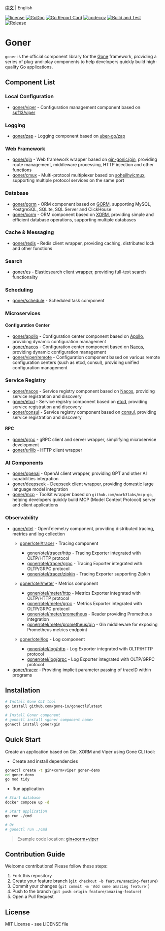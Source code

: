 <p align="left">
    <a href="README_CN.md">中文</a>&nbsp;|&nbsp;English
</p>

[![license](https://img.shields.io/badge/license-MIT-blue)](LICENSE)
[![GoDoc](https://pkg.go.dev/badge/github.com/gone-io/goner.jsonvalue?utm_source=godoc)](http://godoc.org/github.com/gone-io/goner)
[![Go Report Card](https://goreportcard.com/badge/github.com/gone-io/goner)](https://goreportcard.com/report/github.com/gone-io/goner)
[![codecov](https://codecov.io/gh/gone-io/goner/graph/badge.svg?token=H3CROTTDZ1)](https://codecov.io/gh/gone-io/goner)
[![Build and Test](https://github.com/gone-io/goner/actions/workflows/go.yml/badge.svg)](https://github.com/gone-io/goner/actions/workflows/go.yml)
[![Release](https://img.shields.io/github/release/gone-io/goner.svg?style=flat-square)](https://github.com/gone-io/goner/releases)

# Goner

`goner` is the official component library for the [Gone](https://github.com/gone-io/gone) framework, providing a series of plug-and-play components to help developers quickly build high-quality Go applications.

## Component List

### Local Configuration
- [goner/viper](./viper) - Configuration management component based on [spf13/viper](https://github.com/spf13/viper)

### Logging
- [goner/zap](./zap) - Logging component based on [uber-go/zap](https://github.com/uber-go/zap)

### Web Framework
- [goner/gin](./gin) - Web framework wrapper based on [gin-gonic/gin](https://github.com/gin-gonic/gin), providing route management, middleware processing, HTTP injection and other functions
- [goner/cmux](./cmux) - Multi-protocol multiplexer based on [soheilhy/cmux](https://github.com/soheilhy/cmux), supporting multiple protocol services on the same port

### Database
- [goner/gorm](./gorm) - ORM component based on [GORM](https://gorm.io/), supporting MySQL, PostgreSQL, SQLite, SQL Server and ClickHouse
- [goner/xorm](./xorm) - ORM component based on [XORM](https://xorm.io/), providing simple and efficient database operations, supporting multiple databases

### Cache & Messaging
- [goner/redis](./redis) - Redis client wrapper, providing caching, distributed lock and other functions

### Search
- [goner/es](./es) - Elasticsearch client wrapper, providing full-text search functionality

### Scheduling
- [goner/schedule](./schedule) - Scheduled task component

### Microservices
#### Configuration Center
- [goner/apollo](./apollo) - Configuration center component based on [Apollo](https://www.apolloconfig.com/), providing dynamic configuration management
- [goner/nacos](./nacos) - Configuration center component based on [Nacos](https://nacos.io/), providing dynamic configuration management
- [goner/viper/remote](./viper/remote) - Configuration component based on various remote configuration centers (such as etcd, consul), providing unified configuration management

### Service Registry
- [goner/nacos](./nacos) - Service registry component based on [Nacos](https://nacos.io/), providing service registration and discovery
- [goner/etcd](./etcd) - Service registry component based on [etcd](https://etcd.io/), providing service registration and discovery
- [goner/consul](./consul) - Service registry component based on [consul](https://www.consul.io/), providing service registration and discovery

#### RPC
- [goner/grpc](./grpc) - gRPC client and server wrapper, simplifying microservice development
- [goner/urllib](./urllib) - HTTP client wrapper

### AI Components
- [goner/openai](./openai) - OpenAI client wrapper, providing GPT and other AI capabilities integration
- [goner/deepseek](./deepseek) - Deepseek client wrapper, providing domestic large language model integration
- [goner/mcp](./mcp) - Toolkit wrapper based on `github.com/mark3labs/mcp-go`, helping developers quickly build MCP (Model Context Protocol) server and client applications

### Observability
- [goner/otel](./otel) - OpenTelemetry component, providing distributed tracing, metrics and log collection
  - [goner/otel/tracer](./otel/tracer) - Tracing component
    - [goner/otel/tracer/http](./otel/tracer/http) - Tracing Exporter integrated with OLTP/HTTP protocol
    - [goner/otel/tracer/grpc](./otel/tracer/grpc) - Tracing Exporter integrated with OLTP/GRPC protocol
    - [goner/otel/tracer/zipkin](./otel/tracer/zipkin) - Tracing Exporter supporting Zipkin

  - [goner/otel/meter](./otel/meter) - Metrics component
    - [goner/otel/meter/http](./otel/meter/http) - Metrics Exporter integrated with OLTP/HTTP protocol
    - [goner/otel/meter/grpc](./otel/meter/grpc) - Metrics Exporter integrated with OLTP/GRPC protocol
    - [goner/otel/meter/prometheus](./otel/meter/prometheus) - Reader providing Prometheus integration
    - [goner/otel/meter/prometheus/gin](./otel/meter/prometheus/gin) - Gin middleware for exposing Prometheus metrics endpoint

  - [goner/otel/log](./otel/log) - Log component
    - [goner/otel/log/http](./otel/log/http) - Log Exporter integrated with OLTP/HTTP protocol
    - [goner/otel/log/grpc](./otel/log/grpc) - Log Exporter integrated with OLTP/GRPC protocol
- [goner/tracer](./tracer) - Providing implicit parameter passing of traceID within programs

## Installation
```bash
# Install Gone CLI tool
go install github.com/gone-io/gonectl@latest

# Install Goner component
# gonectl install <goner component name>
gonectl install goner/gin
```

## Quick Start
Create an application based on Gin, XORM and Viper using Gone CLI tool:

- Create and install dependencies
```bash
gonectl create -t gin+xorm+viper goner-demo
cd goner-demo
go mod tidy
```

- Run application
```bash
# Start database
docker compose up -d

# Start application
go run ./cmd

# Or
# gonectl run ./cmd
```

> Example code location: [gin+xorm+viper](examples/gin%2Bxorm%2Bviper)


## Contribution Guide

Welcome contributions! Please follow these steps:

1. Fork this repository
2. Create your feature branch (`git checkout -b feature/amazing-feature`)
3. Commit your changes (`git commit -m 'Add some amazing feature'`)
4. Push to the branch (`git push origin feature/amazing-feature`)
5. Open a Pull Request

## License

MIT License - see LICENSE file